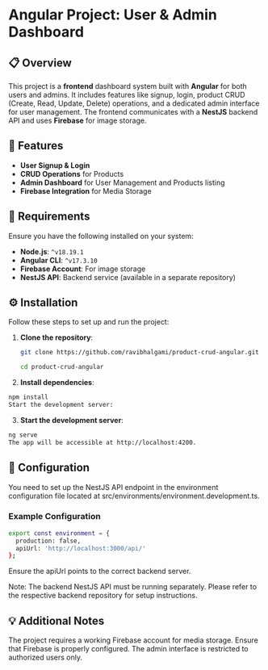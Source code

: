 # Angular Project: User & Admin Dashboard

## 📋 Overview

This project is a **frontend** dashboard system built with **Angular** for both users and admins. It includes features like signup, login, product CRUD (Create, Read, Update, Delete) operations, and a dedicated admin interface for user management. The frontend communicates with a **NestJS** backend API and uses **Firebase** for image storage.

## 🚀 Features

- **User Signup & Login**
- **CRUD Operations** for Products
- **Admin Dashboard** for User Management and Products listing
- **Firebase Integration** for Media Storage

## 🔧 Requirements

Ensure you have the following installed on your system:

- **Node.js**: `^v18.19.1`
- **Angular CLI**: `^v17.3.10`
- **Firebase Account**: For image storage
- **NestJS API**: Backend service (available in a separate repository)

## ⚙️ Installation

Follow these steps to set up and run the project:

1. **Clone the repository**:

   ```bash
   git clone https://github.com/ravibhalgami/product-crud-angular.git

   cd product-crud-angular
   ```

2. **Install dependencies**:

```bash
npm install
Start the development server:
```

3. **Start the development server**:

```bash
ng serve
The app will be accessible at http://localhost:4200.
```

## 🔨 Configuration

You need to set up the NestJS API endpoint in the environment configuration file located at src/environments/environment.development.ts.

### Example Configuration

```bash
export const environment = {
  production: false,
  apiUrl: 'http://localhost:3000/api/'
};
```

Ensure the apiUrl points to the correct backend server.

Note: The backend NestJS API must be running separately. Please refer to the respective backend repository for setup instructions.

## 💡 Additional Notes

The project requires a working Firebase account for media storage. Ensure that Firebase is properly configured.
The admin interface is restricted to authorized users only.
